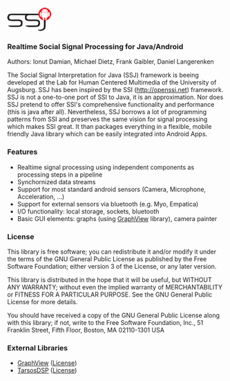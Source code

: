 ![Logo](/assets/logo_w100.png) 
### Realtime Social Signal Processing for Java/Android

Authors: Ionut Damian, Michael Dietz, Frank Gaibler, Daniel Langerenken

The Social Signal Interpretation for Java (SSJ) framework is beeing developed at the Lab for Human Centered Multimedia of the University of Augsburg.
SSJ has been inspired by the SSI (http://openssi.net) framework. SSJ is not a one-to-one port of SSI to Java, it is an approximation. Nor does SSJ pretend to offer SSI's comprehensive functionality and performance (this is java after all). Nevertheless, SSJ borrows a lot of programming patterns from SSI and preserves the same vision for signal processing which makes SSI great. It than packages everything in a flexible, mobile friendly Java library which can be easily integrated into Android Apps.

### Features
* Realtime signal processing using independent components as processing steps in a pipeline
* Synchornized data streams
* Support for most standard android sensors (Camera, Microphone, Acceleration, ...)
* Support for external sensors via bluetooth (e.g. Myo, Empatica)
* I/O functionality: local storage, sockets, bluetooth
* Basic GUI elements: graphs (using [GraphView](https://github.com/hcmlab/GraphView) library), camera painter

### License
This library is free software; you can redistribute it and/or modify it under the terms of the GNU General Public License as published by the Free Software Foundation; either version 3 of the License, or any later version.

This library is distributed in the hope that it will be useful, but WITHOUT ANY WARRANTY; without even the implied warranty of MERCHANTABILITY or FITNESS FOR A PARTICULAR PURPOSE. See the GNU General Public License for more details.

You should have received a copy of the GNU General Public License along with this library; if not, write to the Free Software Foundation, Inc., 51 Franklin Street, Fifth Floor, Boston, MA  02110-1301  USA

### External Libraries
* [GraphView](https://github.com/hcmlab/GraphView) ([License](https://github.com/hcmlab/GraphView/blob/master/license.txt))
* [TarsosDSP](https://github.com/JorenSix/TarsosDSP) ([License](https://github.com/JorenSix/TarsosDSP/blob/master/license.txt))